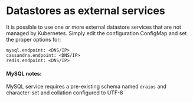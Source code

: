 # Datastores as external services

It is possible to use one or more external datastore services that are not managed by Kubernetes. Simply edit the configuration ConfigMap and set the proper options for:

```
mysql.endpoint: <DNS/IP>
cassandra.endpoint: <DNS/IP>
redis.endpoint: <DNS/IP>
```

#### MySQL notes:
MySQL service requires a pre-existing schema named `draios` and character-set and collation configured to UTF-8
